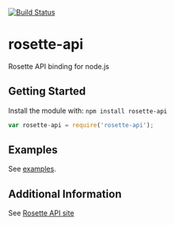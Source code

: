 [![Build Status](https://travis-ci.org/rosette-api/nodejs.svg?branch=master)](https://travis-ci.org/rosette-api/nodejs)

# rosette-api

Rosette API binding for node.js

## Getting Started
Install the module with: `npm install rosette-api`

```javascript
var rosette-api = require('rosette-api');
```

## Examples
See [examples](examples).

## Additional Information
See [Rosette API site](https://developer.rosette.com/)
